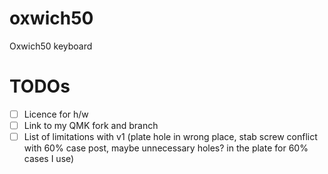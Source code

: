 # oxwich50

Oxwich50 keyboard

# TODOs

 - [ ] Licence for h/w
 - [ ] Link to my QMK fork and branch
 - [ ] List of limitations with v1 (plate hole in wrong place, stab screw conflict with 60% case post, maybe unnecessary holes? in the plate for 60% cases I use)
